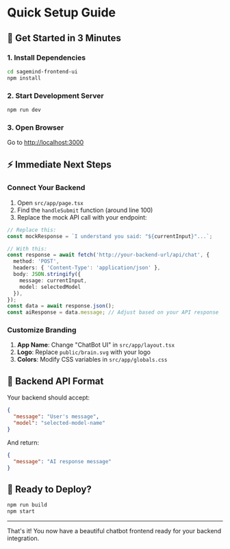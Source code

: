# Quick Setup Guide

## 🚀 Get Started in 3 Minutes

### 1. Install Dependencies
```bash
cd sagemind-frontend-ui
npm install
```

### 2. Start Development Server
```bash
npm run dev
```

### 3. Open Browser
Go to [http://localhost:3000](http://localhost:3000)

## ⚡ Immediate Next Steps

### Connect Your Backend
1. Open `src/app/page.tsx`
2. Find the `handleSubmit` function (around line 100)
3. Replace the mock API call with your endpoint:

```typescript
// Replace this:
const mockResponse = `I understand you said: "${currentInput}"...`;

// With this:
const response = await fetch('http://your-backend-url/api/chat', {
  method: 'POST',
  headers: { 'Content-Type': 'application/json' },
  body: JSON.stringify({
    message: currentInput,
    model: selectedModel
  }),
});
const data = await response.json();
const aiResponse = data.message; // Adjust based on your API response
```

### Customize Branding
1. **App Name**: Change "ChatBot UI" in `src/app/layout.tsx`
2. **Logo**: Replace `public/brain.svg` with your logo
3. **Colors**: Modify CSS variables in `src/app/globals.css`

## 📝 Backend API Format

Your backend should accept:
```json
{
  "message": "User's message",
  "model": "selected-model-name"
}
```

And return:
```json
{
  "message": "AI response message"
}
```

## 🎯 Ready to Deploy?

```bash
npm run build
npm start
```

---

That's it! You now have a beautiful chatbot frontend ready for your backend integration. 